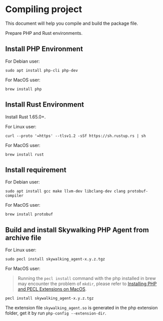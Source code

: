 # Compiling project

This document will help you compile and build the package file.

Prepare PHP and Rust environments.

## Install PHP Environment

For Debian user:

```shell
sudo apt install php-cli php-dev
```

For MacOS user:

```shell
brew install php
```

## Install Rust Environment

Install Rust 1.65.0+.

For Linux user:

```shell
curl --proto '=https' --tlsv1.2 -sSf https://sh.rustup.rs | sh
```

For MacOS user:

```shell
brew install rust
```

## Install requirement

For Debian user:

```shell
sudo apt install gcc make llvm-dev libclang-dev clang protobuf-compiler
```

For MacOS user:

```shell
brew install protobuf
```

## Build and install Skywalking PHP Agent from archive file

For Linux user:

```shell
sudo pecl install skywalking_agent-x.y.z.tgz
```

For MacOS user:

> Running the `pecl install` command with the php installed in brew may encounter the problem of `mkdir`, please refer to
> [Installing PHP and PECL Extensions on MacOS](https://patriqueouimet.ca/tip/installing-php-and-pecl-extensions-on-macos).

```shell
pecl install skywalking_agent-x.y.z.tgz
```

The extension file `skywalking_agent.so` is generated in the php extension folder, get it by run `php-config --extension-dir`.
